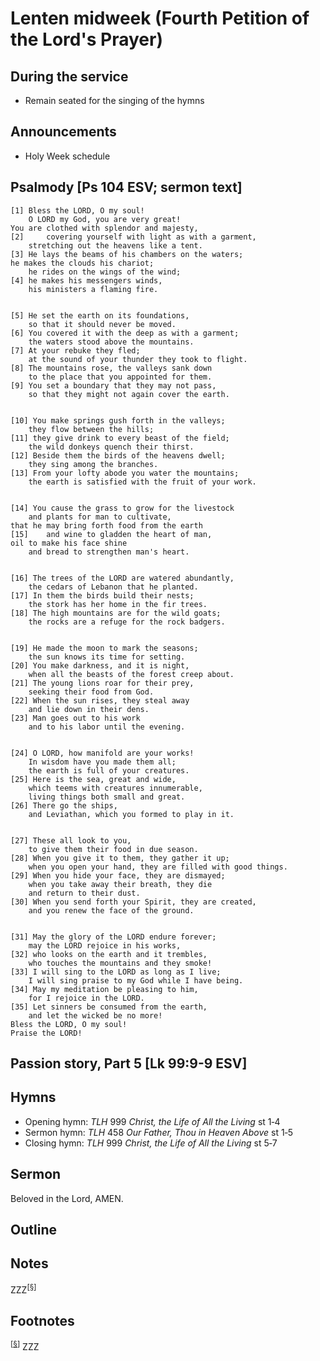 <head>
<meta charset="utf-8">
<style>
</style>
<title>sermon</title>
</head>

# Lenten midweek (Fourth Petition of the Lord's Prayer)

## During the service

* Remain seated for the singing of the hymns

## Announcements

* Holy Week schedule

## Psalmody [Ps 104 ESV; sermon text]



	[1] Bless the LORD, O my soul!
		O LORD my God, you are very great!
	You are clothed with splendor and majesty,
	[2] 	covering yourself with light as with a garment,
		stretching out the heavens like a tent.
	[3] He lays the beams of his chambers on the waters;
	he makes the clouds his chariot;
		he rides on the wings of the wind;
	[4] he makes his messengers winds,
		his ministers a flaming fire.
	
	
	[5] He set the earth on its foundations,
		so that it should never be moved.
	[6] You covered it with the deep as with a garment;
		the waters stood above the mountains.
	[7] At your rebuke they fled;
		at the sound of your thunder they took to flight.
	[8] The mountains rose, the valleys sank down
		to the place that you appointed for them.
	[9] You set a boundary that they may not pass,
		so that they might not again cover the earth.
	
	
	[10] You make springs gush forth in the valleys;
		they flow between the hills;
	[11] they give drink to every beast of the field;
		the wild donkeys quench their thirst.
	[12] Beside them the birds of the heavens dwell;
		they sing among the branches.
	[13] From your lofty abode you water the mountains;
		the earth is satisfied with the fruit of your work.
	
	
	[14] You cause the grass to grow for the livestock
		and plants for man to cultivate,
	that he may bring forth food from the earth
	[15] 	and wine to gladden the heart of man,
	oil to make his face shine
		and bread to strengthen man's heart.
	
	
	[16] The trees of the LORD are watered abundantly,
		the cedars of Lebanon that he planted.
	[17] In them the birds build their nests;
		the stork has her home in the fir trees.
	[18] The high mountains are for the wild goats;
		the rocks are a refuge for the rock badgers.
	
	
	[19] He made the moon to mark the seasons;
		the sun knows its time for setting.
	[20] You make darkness, and it is night,
		when all the beasts of the forest creep about.
	[21] The young lions roar for their prey,
		seeking their food from God.
	[22] When the sun rises, they steal away
		and lie down in their dens.
	[23] Man goes out to his work
		and to his labor until the evening.
	
	
	[24] O LORD, how manifold are your works!
		In wisdom have you made them all;
		the earth is full of your creatures.
	[25] Here is the sea, great and wide,
		which teems with creatures innumerable,
		living things both small and great.
	[26] There go the ships,
		and Leviathan, which you formed to play in it.
	
	
	[27] These all look to you,
		to give them their food in due season.
	[28] When you give it to them, they gather it up;
		when you open your hand, they are filled with good things.
	[29] When you hide your face, they are dismayed;
		when you take away their breath, they die
		and return to their dust.
	[30] When you send forth your Spirit, they are created,
		and you renew the face of the ground.
	
	
	[31] May the glory of the LORD endure forever;
		may the LORD rejoice in his works,
	[32] who looks on the earth and it trembles,
		who touches the mountains and they smoke!
	[33] I will sing to the LORD as long as I live;
		I will sing praise to my God while I have being.
	[34] May my meditation be pleasing to him,
		for I rejoice in the LORD.
	[35] Let sinners be consumed from the earth,
		and let the wicked be no more!
	Bless the LORD, O my soul!
	Praise the LORD!

## Passion story, Part 5 [Lk 99:9-9 ESV]



## Hymns

* Opening hymn: _TLH_ 999 _Christ, the Life of All the Living_ st 1‑4
* Sermon hymn: _TLH_ 458 _Our Father, Thou in Heaven Above_ st 1‑5
* Closing hymn: _TLH_ 999 _Christ, the Life of All the Living_ st 5‑7

## Sermon

Beloved in the Lord, 
AMEN.

## Outline



## Notes


ZZZ<sup>[<a name="id0002" href="#ftn.id0002">§</a>]</sup>

## Footnotes

<sup>[<a name="ftn.id0002" href="#id0002">§</a>]</sup>
ZZZ
